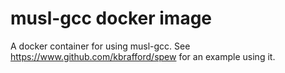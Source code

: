 # musl-gcc docker image

A docker container for using musl-gcc. See https://www.github.com/kbrafford/spew for an example using it.
